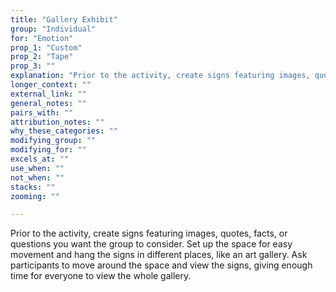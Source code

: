```yaml
---
title: "Gallery Exhibit"
group: "Individual"
for: "Emotion"
prop_1: "Custom"
prop_2: "Tape"
prop_3: ""
explanation: "Prior to the activity, create signs featuring images, quotes, facts, or questions you want the group to consider. Set up the space for easy movement and hang the signs in different places, like an art gallery. Ask participants to move around the space and view the signs, giving enough time for everyone to view the whole gallery."
longer_context: ""
external_link: ""
general_notes: ""
pairs_with: ""
attribution_notes: ""
why_these_categories: ""
modifying_group: ""
modifying_for: ""
excels_at: ""
use_when: ""
not_when: ""
stacks: ""
zooming: ""

---
```


Prior to the activity, create signs featuring images, quotes, facts, or questions you want the group to consider. Set up the space for easy movement and hang the signs in different places, like an art gallery. Ask participants to move around the space and view the signs, giving enough time for everyone to view the whole gallery.
